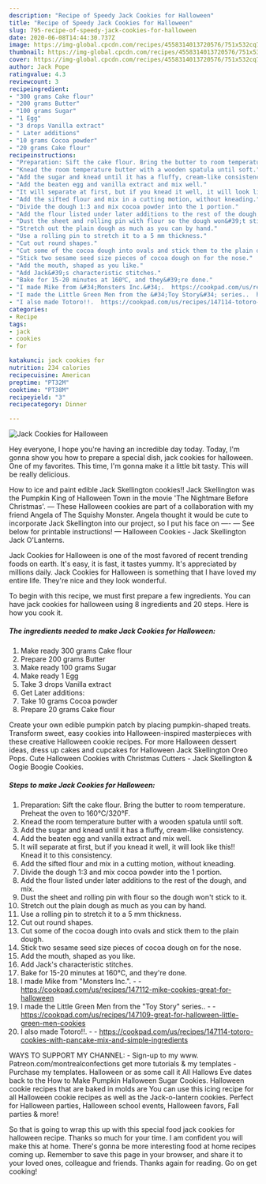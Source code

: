 ```yaml
---
description: "Recipe of Speedy Jack Cookies for Halloween"
title: "Recipe of Speedy Jack Cookies for Halloween"
slug: 795-recipe-of-speedy-jack-cookies-for-halloween
date: 2020-06-08T14:44:30.737Z
image: https://img-global.cpcdn.com/recipes/4558314013720576/751x532cq70/jack-cookies-for-halloween-recipe-main-photo.jpg
thumbnail: https://img-global.cpcdn.com/recipes/4558314013720576/751x532cq70/jack-cookies-for-halloween-recipe-main-photo.jpg
cover: https://img-global.cpcdn.com/recipes/4558314013720576/751x532cq70/jack-cookies-for-halloween-recipe-main-photo.jpg
author: Jack Pope
ratingvalue: 4.3
reviewcount: 3
recipeingredient:
- "300 grams Cake flour"
- "200 grams Butter"
- "100 grams Sugar"
- "1 Egg"
- "3 drops Vanilla extract"
- " Later additions"
- "10 grams Cocoa powder"
- "20 grams Cake flour"
recipeinstructions:
- "Preparation: Sift the cake flour. Bring the butter to room temperature. Preheat the oven to 160℃/320°F."
- "Knead the room temperature butter with a wooden spatula until soft."
- "Add the sugar and knead until it has a fluffy, cream-like consistency."
- "Add the beaten egg and vanilla extract and mix well."
- "It will separate at first, but if you knead it well, it will look like this!! Knead it to this consistency."
- "Add the sifted flour and mix in a cutting motion, without kneading."
- "Divide the dough 1:3 and mix cocoa powder into the 1 portion."
- "Add the flour listed under later additions to the rest of the dough, and mix."
- "Dust the sheet and rolling pin with flour so the dough won&#39;t stick to it."
- "Stretch out the plain dough as much as you can by hand."
- "Use a rolling pin to stretch it to a 5 mm thickness."
- "Cut out round shapes."
- "Cut some of the cocoa dough into ovals and stick them to the plain dough."
- "Stick two sesame seed size pieces of cocoa dough on for the nose."
- "Add the mouth, shaped as you like."
- "Add Jack&#39;s characteristic stitches."
- "Bake for 15-20 minutes at 160℃, and they&#39;re done."
- "I made Mike from &#34;Monsters Inc.&#34;.  https://cookpad.com/us/recipes/147112-mike-cookies-great-for-halloween"
- "I made the Little Green Men from the &#34;Toy Story&#34; series..  https://cookpad.com/us/recipes/147109-great-for-halloween-little-green-men-cookies"
- "I also made Totoro!!.  https://cookpad.com/us/recipes/147114-totoro-cookies-with-pancake-mix-and-simple-ingredients"
categories:
- Recipe
tags:
- jack
- cookies
- for

katakunci: jack cookies for 
nutrition: 234 calories
recipecuisine: American
preptime: "PT32M"
cooktime: "PT38M"
recipeyield: "3"
recipecategory: Dinner

---
```



![Jack Cookies for Halloween](https://img-global.cpcdn.com/recipes/4558314013720576/751x532cq70/jack-cookies-for-halloween-recipe-main-photo.jpg)

Hey everyone, I hope you're having an incredible day today. Today, I'm gonna show you how to prepare a special dish, jack cookies for halloween. One of my favorites. This time, I'm gonna make it a little bit tasty. This will be really delicious.

How to ice and paint edible Jack Skellington cookies!! Jack Skellington was the Pumpkin King of Halloween Town in the movie &#39;The Nightmare Before Christmas&#39;. — These Halloween cookies are part of a collaboration with my friend Angela of The Squishy Monster. Angela thought it would be cute to incorporate Jack Skellington into our project, so I put his face on —- — See below for printable instructions! — Halloween Cookies - Jack Skellington Jack O&#39;Lanterns.

Jack Cookies for Halloween is one of the most favored of recent trending foods on earth. It's easy, it is fast, it tastes yummy. It's appreciated by millions daily. Jack Cookies for Halloween is something that I have loved my entire life. They're nice and they look wonderful.


To begin with this recipe, we must first prepare a few ingredients. You can have jack cookies for halloween using 8 ingredients and 20 steps. Here is how you cook it.

<!--inarticleads1-->

##### The ingredients needed to make Jack Cookies for Halloween:

1. Make ready 300 grams Cake flour
1. Prepare 200 grams Butter
1. Make ready 100 grams Sugar
1. Make ready 1 Egg
1. Take 3 drops Vanilla extract
1. Get  Later additions:
1. Take 10 grams Cocoa powder
1. Prepare 20 grams Cake flour


Create your own edible pumpkin patch by placing pumpkin-shaped treats. Transform sweet, easy cookies into Halloween-inspired masterpieces with these creative Halloween cookie recipes. For more Halloween dessert ideas, dress up cakes and cupcakes for Halloween Jack Skellington Oreo Pops. Cute Halloween Cookies with Christmas Cutters - Jack Skellington &amp; Oogie Boogie Cookies. 

<!--inarticleads2-->

##### Steps to make Jack Cookies for Halloween:

1. Preparation: Sift the cake flour. Bring the butter to room temperature. Preheat the oven to 160℃/320°F.
1. Knead the room temperature butter with a wooden spatula until soft.
1. Add the sugar and knead until it has a fluffy, cream-like consistency.
1. Add the beaten egg and vanilla extract and mix well.
1. It will separate at first, but if you knead it well, it will look like this!! Knead it to this consistency.
1. Add the sifted flour and mix in a cutting motion, without kneading.
1. Divide the dough 1:3 and mix cocoa powder into the 1 portion.
1. Add the flour listed under later additions to the rest of the dough, and mix.
1. Dust the sheet and rolling pin with flour so the dough won&#39;t stick to it.
1. Stretch out the plain dough as much as you can by hand.
1. Use a rolling pin to stretch it to a 5 mm thickness.
1. Cut out round shapes.
1. Cut some of the cocoa dough into ovals and stick them to the plain dough.
1. Stick two sesame seed size pieces of cocoa dough on for the nose.
1. Add the mouth, shaped as you like.
1. Add Jack&#39;s characteristic stitches.
1. Bake for 15-20 minutes at 160℃, and they&#39;re done.
1. I made Mike from &#34;Monsters Inc.&#34;. -  - https://cookpad.com/us/recipes/147112-mike-cookies-great-for-halloween
1. I made the Little Green Men from the &#34;Toy Story&#34; series.. -  - https://cookpad.com/us/recipes/147109-great-for-halloween-little-green-men-cookies
1. I also made Totoro!!. -  - https://cookpad.com/us/recipes/147114-totoro-cookies-with-pancake-mix-and-simple-ingredients


WAYS TO SUPPORT MY CHANNEL: - Sign-up to my www. Patreon.com/montrealconfections get more tutorials &amp; my templates - Purchase my templates. Halloween or as some call it All Hallows Eve dates back to the How to Make Pumpkin Halloween Sugar Cookies. Halloween cookie recipes that are baked in molds are You can use this icing recipe for all Halloween cookie recipes as well as the Jack-o-lantern cookies. Perfect for Halloween parties, Halloween school events, Halloween favors, Fall parties &amp; more! 

So that is going to wrap this up with this special food jack cookies for halloween recipe. Thanks so much for your time. I am confident you will make this at home. There's gonna be more interesting food at home recipes coming up. Remember to save this page in your browser, and share it to your loved ones, colleague and friends. Thanks again for reading. Go on get cooking!
